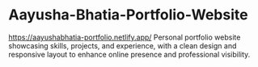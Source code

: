 # Aayusha-Bhatia-Portfolio-Website
https://aayushabhatia-portfolio.netlify.app/
 Personal portfolio website showcasing skills, projects, and experience, with a clean design and responsive layout to enhance online presence and professional visibility.

